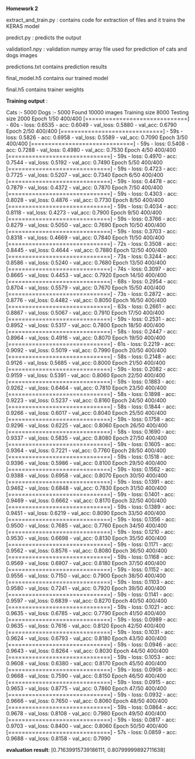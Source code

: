 <b>Homework 2</b>


extract_and_train.py : contains code for extraction of files and it trains the KERAS model

predict.py : predicts the output

validation1.npy : validation numpy array file used for prediction of cats and dogs images

predictions.txt contains prediction results

final_model.h5 contains our trained model

final.h5 contains trainer weights

<b>Training output</b> :

Cats :- 5000
Dogs :-  5000
Found 10000 images
Training size 8000
Testing size 2000
Epoch 1/50
400/400 [==============================] - 60s - loss: 0.6535 - acc: 0.6049 - val_loss: 0.5880 - val_acc: 0.6790
Epoch 2/50
400/400 [==============================] - 59s - loss: 0.5826 - acc: 0.6958 - val_loss: 0.5589 - val_acc: 0.7090
Epoch 3/50
400/400 [==============================] - 59s - loss: 0.5408 - acc: 0.7288 - val_loss: 0.4980 - val_acc: 0.7530
Epoch 4/50
400/400 [==============================] - 59s - loss: 0.4970 - acc: 0.7544 - val_loss: 0.5192 - val_acc: 0.7490
Epoch 5/50
400/400 [==============================] - 59s - loss: 0.4723 - acc: 0.7725 - val_loss: 0.5207 - val_acc: 0.7340
Epoch 6/50
400/400 [==============================] - 59s - loss: 0.4478 - acc: 0.7879 - val_loss: 0.4372 - val_acc: 0.7870
Epoch 7/50
400/400 [==============================] - 59s - loss: 0.4303 - acc: 0.8028 - val_loss: 0.4876 - val_acc: 0.7730
Epoch 8/50
400/400 [==============================] - 59s - loss: 0.4034 - acc: 0.8118 - val_loss: 0.4273 - val_acc: 0.7900
Epoch 9/50
400/400 [==============================] - 59s - loss: 0.3766 - acc: 0.8279 - val_loss: 0.5050 - val_acc: 0.7690
Epoch 10/50
400/400 [==============================] - 59s - loss: 0.3703 - acc: 0.8318 - val_loss: 0.4669 - val_acc: 0.7840
Epoch 11/50
400/400 [==============================] - 72s - loss: 0.3508 - acc: 0.8445 - val_loss: 0.4644 - val_acc: 0.7880
Epoch 12/50
400/400 [==============================] - 73s - loss: 0.3244 - acc: 0.8586 - val_loss: 0.5240 - val_acc: 0.7680
Epoch 13/50
400/400 [==============================] - 74s - loss: 0.3097 - acc: 0.8665 - val_loss: 0.4453 - val_acc: 0.7920
Epoch 14/50
400/400 [==============================] - 68s - loss: 0.2954 - acc: 0.8704 - val_loss: 0.5579 - val_acc: 0.7670
Epoch 15/50
400/400 [==============================] - 73s - loss: 0.2872 - acc: 0.8776 - val_loss: 0.4482 - val_acc: 0.8050
Epoch 16/50
400/400 [==============================] - 63s - loss: 0.2661 - acc: 0.8867 - val_loss: 0.5067 - val_acc: 0.7910
Epoch 17/50
400/400 [==============================] - 59s - loss: 0.2531 - acc: 0.8952 - val_loss: 0.5317 - val_acc: 0.7800
Epoch 18/50
400/400 [==============================] - 58s - loss: 0.2447 - acc: 0.8964 - val_loss: 0.4916 - val_acc: 0.8070
Epoch 19/50
400/400 [==============================] - 61s - loss: 0.2219 - acc: 0.9092 - val_loss: 0.5019 - val_acc: 0.7990
Epoch 20/50
400/400 [==============================] - 58s - loss: 0.2148 - acc: 0.9126 - val_loss: 0.5685 - val_acc: 0.8000
Epoch 21/50
400/400 [==============================] - 59s - loss: 0.2082 - acc: 0.9159 - val_loss: 0.5391 - val_acc: 0.8060
Epoch 22/50
400/400 [==============================] - 59s - loss: 0.1883 - acc: 0.9262 - val_loss: 0.6464 - val_acc: 0.7810
Epoch 23/50
400/400 [==============================] - 58s - loss: 0.1898 - acc: 0.9223 - val_loss: 0.5237 - val_acc: 0.8160
Epoch 24/50
400/400 [==============================] - 58s - loss: 0.1844 - acc: 0.9266 - val_loss: 0.6017 - val_acc: 0.8040
Epoch 25/50
400/400 [==============================] - 59s - loss: 0.1758 - acc: 0.9296 - val_loss: 0.6225 - val_acc: 0.8060
Epoch 26/50
400/400 [==============================] - 58s - loss: 0.1690 - acc: 0.9337 - val_loss: 0.5835 - val_acc: 0.8080
Epoch 27/50
400/400 [==============================] - 59s - loss: 0.1605 - acc: 0.9364 - val_loss: 0.7221 - val_acc: 0.7760
Epoch 28/50
400/400 [==============================] - 59s - loss: 0.1518 - acc: 0.9396 - val_loss: 0.5986 - val_acc: 0.8100
Epoch 29/50
400/400 [==============================] - 59s - loss: 0.1562 - acc: 0.9388 - val_loss: 0.6958 - val_acc: 0.8070
Epoch 30/50
400/400 [==============================] - 59s - loss: 0.1391 - acc: 0.9462 - val_loss: 0.6848 - val_acc: 0.7830
Epoch 31/50
400/400 [==============================] - 59s - loss: 0.1401 - acc: 0.9469 - val_loss: 0.6662 - val_acc: 0.8170
Epoch 32/50
400/400 [==============================] - 59s - loss: 0.1389 - acc: 0.9451 - val_loss: 0.6219 - val_acc: 0.8090
Epoch 33/50
400/400 [==============================] - 59s - loss: 0.1356 - acc: 0.9500 - val_loss: 0.7685 - val_acc: 0.7760
Epoch 34/50
400/400 [==============================] - 59s - loss: 0.1210 - acc: 0.9530 - val_loss: 0.6698 - val_acc: 0.8130
Epoch 35/50
400/400 [==============================] - 59s - loss: 0.1171 - acc: 0.9562 - val_loss: 0.8576 - val_acc: 0.8080
Epoch 36/50
400/400 [==============================] - 59s - loss: 0.1168 - acc: 0.9569 - val_loss: 0.6907 - val_acc: 0.8180
Epoch 37/50
400/400 [==============================] - 59s - loss: 0.1152 - acc: 0.9556 - val_loss: 0.7150 - val_acc: 0.7900
Epoch 38/50
400/400 [==============================] - 59s - loss: 0.1103 - acc: 0.9580 - val_loss: 0.7241 - val_acc: 0.7920
Epoch 39/50
400/400 [==============================] - 59s - loss: 0.1141 - acc: 0.9597 - val_loss: 0.6839 - val_acc: 0.8270
Epoch 40/50
400/400 [==============================] - 59s - loss: 0.1021 - acc: 0.9635 - val_loss: 0.6785 - val_acc: 0.7790
Epoch 41/50
400/400 [==============================] - 59s - loss: 0.0989 - acc: 0.9635 - val_loss: 0.7616 - val_acc: 0.8120
Epoch 42/50
400/400 [==============================] - 59s - loss: 0.1031 - acc: 0.9624 - val_loss: 0.6793 - val_acc: 0.8180
Epoch 43/50
400/400 [==============================] - 59s - loss: 0.0946 - acc: 0.9643 - val_loss: 0.8264 - val_acc: 0.8030
Epoch 44/50
400/400 [==============================] - 59s - loss: 0.1053 - acc: 0.9608 - val_loss: 0.6380 - val_acc: 0.8170
Epoch 45/50
400/400 [==============================] - 59s - loss: 0.0908 - acc: 0.9668 - val_loss: 0.7590 - val_acc: 0.8150
Epoch 46/50
400/400 [==============================] - 59s - loss: 0.0915 - acc: 0.9653 - val_loss: 0.8775 - val_acc: 0.7860
Epoch 47/50
400/400 [==============================] - 59s - loss: 0.0932 - acc: 0.9666 - val_loss: 0.7650 - val_acc: 0.8060
Epoch 48/50
400/400 [==============================] - 59s - loss: 0.0864 - acc: 0.9678 - val_loss: 0.8108 - val_acc: 0.7980
Epoch 49/50
400/400 [==============================] - 59s - loss: 0.0817 - acc: 0.9703 - val_loss: 0.8400 - val_acc: 0.8060
Epoch 50/50
400/400 [==============================] - 57s - loss: 0.0859 - acc: 0.9688 - val_loss: 0.8158 - val_acc: 0.7990

<b>evaluation result</b>:
[0.71639915739186111, 0.80799999892711638]
